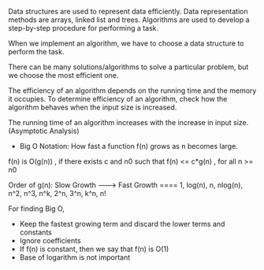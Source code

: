 Data structures are used to represent data efficiently. Data representation methods are arrays, linked list and
trees. Algorithms are used to develop a step-by-step procedure for performing a task.
    
When we implement an algorithm, we have to choose a data structure to perform the task.

There can be many solutions/algorithms to solve a particular problem, but we choose the most efficient one.

The efficiency of an algorithm depends on the running time and the memory it occupies. To determine efficiency of
  an algorithm, check how the algorithm behaves when the input size is increased.
    
The running time of an algorithm increases with the increase in input size. (Asymptotic Analysis)

 - Big O Notation: How fast a function f(n) grows as n becomes large.

f(n) is O(g(n)) , if there exists c and n0 such that
f(n) <= c*g(n) , for all n >= n0

Order of g(n): Slow Growth ---> Fast Growth ==== 1, log(n), n, nlog(n), n^2, n^3, n^k, 2^n, 3^n, k^n, n!

For finding Big O, 
- Keep the fastest growing term and discard the lower terms and constants
- Ignore coefficients
- If f(n) is constant, then we say that f(n) is O(1)
- Base of logarithm is not important
